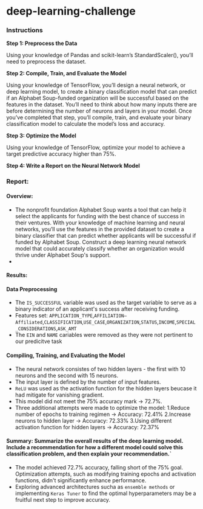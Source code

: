 # deep-learning-challenge

### Instructions

**Step 1: Preprocess the Data**

Using your knowledge of Pandas and scikit-learn’s StandardScaler(), you’ll need to preprocess the dataset.

**Step 2: Compile, Train, and Evaluate the Model**

Using your knowledge of TensorFlow, you’ll design a neural network, or deep learning model, to create a binary classification model that can predict if an Alphabet Soup-funded organization will be successful based on the features in the dataset. You’ll need to think about how many inputs there are before determining the number of neurons and layers in your model. Once you’ve completed that step, you’ll compile, train, and evaluate your binary classification model to calculate the model’s loss and accuracy.

**Step 3: Optimize the Model**

Using your knowledge of TensorFlow, optimize your model to achieve a target predictive accuracy higher than 75%.

**Step 4: Write a Report on the Neural Network Model**

### Report:

#### Overview:
  - The nonprofit foundation Alphabet Soup wants a tool that can help it select the applicants for funding with the best chance of success in their ventures. With your knowledge of machine learning and neural networks, you’ll use the features in the provided dataset to create a binary classifier that can predict whether applicants will be successful if funded by Alphabet Soup. Construct a deep learning neural network model that could accurately classify whether an organization would thrive under Alphabet Soup's support.
  - 
#### Results: 

#### Data Preprocessing
  - The `IS_SUCCESSFUL` variable was used as the target variable to serve as a binary indicator of an applicant's success after receiving funding.
  - Features set: `APPLICATION_TYPE`,`AFFILIATION—Affiliated`,`CLASSIFICATION`,`USE_CASE`,`ORGANIZATION`,`STATUS`,`INCOME`,`SPECIAL_CONSIDERATIONS`,`ASK_AMT`
  - The `EIN` and `NAME` cariables were removed as they were not pertinent to our predicitve task
    
#### Compiling, Training, and Evaluating the Model
  - The neural network consistes of two hidden layers - the first with 10 neurons and the second with 15 neurons.
  - The input layer is defined by the number of input features.
  - `ReLU` was used as the activation function for the hidden layers beucase it had mitigate for vanishing gradient.
  - This model did not meet the 75% accuracy mark -> 72.7%.
  - Three additional attempts were made to optimize the model:
    1.Reduce number of epochs to training regimen -> Accuracy: 72.41%
    2.Increase neurons to hidden layer -> Accuracy: 72.33%
    3.Using different activation function for hidden layers -> Accuracy: 72.37%

#### Summary: Summarize the overall results of the deep learning model. Include a recommendation for how a different model could solve this classification problem, and then explain your recommendation.`
  - The model achieved 72.7% accuracy, falling short of the 75% goal. Optimization attempts, such as modifying training epochs and activation functions, didn't significantly enhance performance.
  - Exploring advanced architectures sucha as `ensemble methods` or implementing `Keras Tuner` to find the optimal hyperparameters may be a fruitful next step to improve accuracy.
